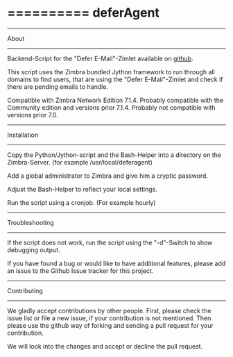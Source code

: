 ==========
deferAgent
==========

*****
About
*****

Backend-Script for the "Defer E-Mail"-Zimlet available on
[github](https://github.com/dploeger/zimbra-zimlet-emaildefer).

This script uses the Zimbra bundled Jython framework to run through all 
domains to find users, that are using the "Defer E-Mail"-Zimlet and check if 
there are pending emails to handle.

Compatible with Zimbra Network Edition 7.1.4. Probably compatible with the 
Community edition and versions prior 7.1.4. Probably not compatible with 
versions prior 7.0.

************
Installation
************

Copy the Python/Jython-script and the Bash-Helper into a directory on the 
Zimbra-Server. (for example /usr/local/deferagent)

Add a global administrator to Zimbra and give him a cryptic password.

Adjust the Bash-Helper to reflect your local settings.

Run the script using a cronjob. (For example hourly)

***************
Troubleshooting
***************

If the script does not work, run the script using the "-d"-Switch to show 
debugging output.

If you have found a bug or would like to have additional features, please 
add an issue to the Github Issue tracker for this project.

************
Contributing
************

We gladly accept contributions by other people. First, please check the 
issue list or file a new issue, if your contribution is not mentioned. Then 
please use the github way of forking and sending a pull request for your 
contribution. 

We will look into the changes and accept or decline the pull request.